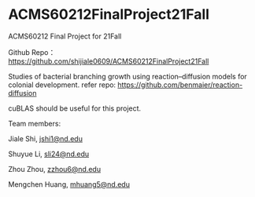 # ACMS60212FinalProject21Fall
ACMS60212 Final Project for 21Fall

Github Repo：
https://github.com/shijiale0609/ACMS60212FinalProject21Fall


Studies of bacterial branching growth using reaction–diffusion models for colonial development.
refer repo: 
https://github.com/benmaier/reaction-diffusion

cuBLAS should be useful for this project. 

Team members:

Jiale Shi, jshi1@nd.edu

Shuyue Li, sli24@nd.edu

Zhou Zhou, zzhou6@nd.edu

Mengchen Huang, mhuang5@nd.edu
